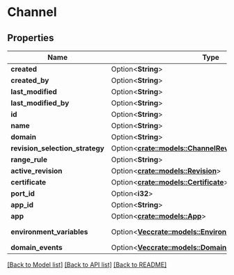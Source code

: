 # Channel

## Properties

Name | Type | Description | Notes
------------ | ------------- | ------------- | -------------
**created** | Option<**String**> |  | [optional]
**created_by** | Option<**String**> |  | [optional]
**last_modified** | Option<**String**> |  | [optional]
**last_modified_by** | Option<**String**> |  | [optional]
**id** | Option<**String**> |  | [optional]
**name** | Option<**String**> |  | [optional]
**domain** | Option<**String**> |  | [optional]
**revision_selection_strategy** | Option<[**crate::models::ChannelRevisionSelectionStrategy**](ChannelRevisionSelectionStrategy.md)> |  | [optional]
**range_rule** | Option<**String**> |  | [optional]
**active_revision** | Option<[**crate::models::Revision**](Revision.md)> |  | [optional]
**certificate** | Option<[**crate::models::Certificate**](Certificate.md)> |  | [optional]
**port_id** | Option<**i32**> |  | [optional]
**app_id** | Option<**String**> |  | [optional]
**app** | Option<[**crate::models::App**](App.md)> |  | [optional]
**environment_variables** | Option<[**Vec<crate::models::EnvironmentVariable>**](EnvironmentVariable.md)> |  | [optional][readonly]
**domain_events** | Option<[**Vec<crate::models::DomainEvent>**](DomainEvent.md)> |  | [optional]

[[Back to Model list]](../README.md#documentation-for-models) [[Back to API list]](../README.md#documentation-for-api-endpoints) [[Back to README]](../README.md)


